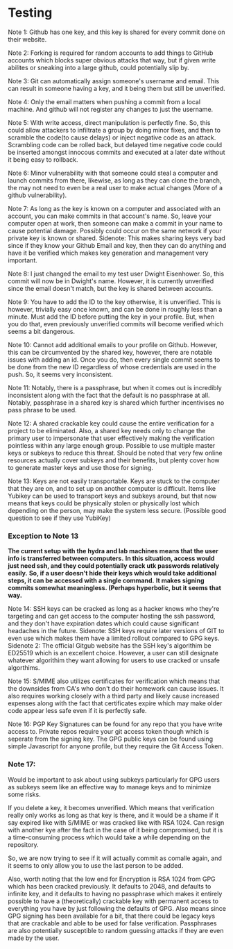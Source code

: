 # Testing

Note 1: Github has one key, and this key is shared for every commit done on their website.

Note 2: Forking is required for random accounts to add things to GitHub accounts which blocks super obvious attacks that way, but if given write abilites or sneaking into a large github, could potentially slip by.

Note 3: Git can automatically assign someone's username and email. 
This can result in someone having a key, and it being them but still be unverified.

Note 4: Only the email matters when pushing a commit from a local machine. 
And github will not register any changes to just the username.

Note 5: With write access, direct manipulation is perfectly fine. 
So, this could allow attackers to infiltrate a group by doing minor fixes, and then to scramble the code(to cause delays) or inject negative code as an attack. 
Scrambling code can be rolled back, but delayed time negative code could be inserted amongst innocous commits and executed at a later date without it being easy to rollback.

Note 6: Minor vulnerability with that someone could steal a computer and launch commits from there, likewise, as long as they can clone the branch, the may not need to even be a real user to make actual changes (More of a github vulnerability).

Note 7: As long as the key is known on a computer and associated with an account, you can make commits in that account's name. 
So, leave your computer open at work, then someone can make a commit in your name to cause potential damage.
Possibly could occur on the same network if your private key is known or shared.
Sidenote: This makes sharing keys very bad since if they know your Github Email and key, then they can do anything and have it be verified which makes key generation and management very important.

Note 8: I just changed the email to my test user Dwight Eisenhower. 
So, this commit will now be in Dwight's name. 
However, it is currently unverified since the email doesn't match, but the key is shared between accounts.

Note 9: You have to add the ID to the key otherwise, it is unverified. 
This is however, trivially easy once known, and can be done in roughly less than a minute. 
Must add the ID before putting the key in your profile. 
But, when you do that, even previously unverified commits will become verified which seems a bit dangerous.

Note 10: Cannot add additional emails to your profile on Github. 
However, this can be circumvented by the shared key, however, there are notable issues with adding an id. 
Once you do, then every single commit seems to be done from the new ID regardless of whose credentials are used in the push. So, it seems very inconsistent.

Note 11: Notably, there is a passphrase, but when it comes out is incredibly inconsistent along with the fact that the default is no passphrase at all. 
Notably, passphrase in a shared key is shared which further incentivises no pass phrase to be used.

Note 12: A shared crackable key could cause the entire verification for a project to be eliminated. 
Also, a shared key needs only to change the primary user to impersonate that user effectively making the verification pointless within any large enough group.
Possible to use multiple master keys or subkeys to reduce this threat.
Should be noted that very few online resources actually cover subkeys and their benefits, but plenty cover how to generate master keys and use those for signing.

Note 13: Keys are not easily transportable. 
Keys are stuck to the computer that they are on, and to set up on another computer is difficult.
Items like Yubikey can be used to transport keys and subkeys around, but that now means that keys could be physically stolen or physically lost which depending on the person, may make the system less secure.
(Possible good question to see if they use YubiKey)

### Exception to Note 13 
**The current setup with the hydra and lab machines means that the user info is transferred between computers.**
**In this situation, access would just need ssh, and they could potentially crack utk passwords relatively easily.**
**So, if a user doesn't hide their keys which would take additional steps, it can be accessed with a single command.**
**It makes signing commits somewhat meaningless. (Perhaps hyperbolic, but it seems that way.**

Note 14: SSH keys can be cracked as long as a hacker knows who they're targeting and can get access to the computer hosting the ssh password, and they don't have expiration dates which could cause significant headaches in the future.
Sidenote: SSH keys require later versions of GIT to even use which makes them have a limited rollout compared to GPG keys.
Sidenote 2: The official Gitgub website has the SSH key's algorithim be ED25519 which is an excellent choice. 
However, a user can still designate whatever algorithim they want allowing for users to use cracked or unsafe algorthims.

Note 15: S/MIME also utilizes certificates for verification which means that the downsides from CA's who don't do their homework can cause issues.
It also requires working closely with a third party and likely cause increased expenses along with the fact that certificates expire which may make older code appear less safe even if it is perfectly safe.

Note 16: PGP Key Signatures can be found for any repo that you have write access to. 
Private repos require your git access token though which is seperate from the signing key. 
The GPG public keys can be found using simple Javascript for anyone profile, but they require the Git Access Token.

### Note 17:
Would be important to ask about using subkeys particularly for GPG users as subkeys seem like an effective way to manage keys and to minimize some risks.

If you delete a key, it becomes unverified. Which means that verification really only works as long as that key is there, and it would be a shame if it say expired like with S/MIME or was cracked like with RSA 1024.
Can resign with another kye after the fact in the case of it being compromised, but it is a time-consuming process which would take a while depending on the repository.

So, we are now trying to see if it will actually commit as comalle again, and it seems to only allow you to use the last person to be added.

Also, worth noting that the low end for Encryption is RSA 1024 from GPG which has been cracked previously. 
It defaults to 2048, and defaults to infinite key, and it defaults to having no passphrase which makes it entirely possible to have a (theoretically) crackable key with permanent access to everything you have by just following the defaults of GPG. 
Also means since GPG signing has been available for a bit, that there could be legacy keys that are crackable and able to be used for false verification.
Passphrases are also potentially susceptible to random guessing attacks if they are even made by the user. 
